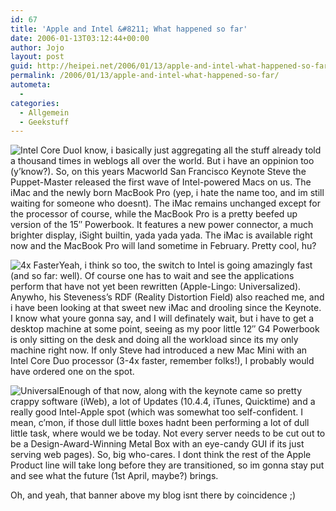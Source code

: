 ```yaml
---
id: 67
title: 'Apple and Intel &#8211; What happened so far'
date: 2006-01-13T03:12:44+00:00
author: Jojo
layout: post
guid: http://heipei.net/2006/01/13/apple-and-intel-what-happened-so-far/
permalink: /2006/01/13/apple-and-intel-what-happened-so-far/
autometa:
  - 
categories:
  - Allgemein
  - Geekstuff
---
```

<img src="/weblog/intel-core-duo.png" alt="Intel Core Duo" class="alignleft" />I know, i basically just aggregating all the stuff already told a thousand times in weblogs all over the world. But i have an oppinion too (y&#8217;know?). So, on this years Macworld San Francisco Keynote Steve the Puppet-Master released the first wave of Intel-powered Macs on us. The iMac and the newly born MacBook Pro (yep, i hate the name too, and im still waiting for someone who doesnt). The iMac remains unchanged except for the processor of course, while the MacBook Pro is a pretty beefed up version of the 15&#8243; Powerbook. It features a new power connector, a much brighter display, iSight builtin, yada yada yada. The iMac is available right now and the MacBook Pro will land sometime in February. Pretty cool, hu?
  
<img src="/weblog/intel4xfaster.png" alt="4x Faster" class="alignleft" />Yeah, i think so too, the switch to Intel is going amazingly fast (and so far: well). Of course one has to wait and see the applications perform that have not yet been rewritten (Apple-Lingo: Universalized). Anywho, his Steveness&#8217;s RDF (Reality Distortion Field) also reached me, and i have been looking at that sweet new iMac and drooling since the Keynote. I know what youre gonna say, and I will definately wait, but i have to get a desktop machine at some point, seeing as my poor little 12&#8243; G4 Powerbook is only sitting on the desk and doing all the workload since its my only machine right now. If only Steve had introduced a new Mac Mini with an Intel Core Duo processor (3-4x faster, remember folks!), I probably would have ordered one on the spot.
  
<img src="/weblog/macosxuniversal.png" alt="Universal" class="alignleft" />Enough of that now, along with the keynote came so pretty crappy software (iWeb), a lot of Updates (10.4.4, iTunes, Quicktime) and a really good Intel-Apple spot (which was somewhat too self-confident. I mean, c&#8217;mon, if those dull little boxes hadnt been performing a lot of dull little task, where would we be today. Not every server needs to be cut out to be a Design-Award-Winning Metal Box with an eye-candy GUI if its just serving web pages). So, big who-cares. I dont think the rest of the Apple Product line will take long before they are transitioned, so im gonna stay put and see what the future (1st April, maybe?) brings.
  
Oh, and yeah, that banner above my blog isnt there by coincidence ;)
